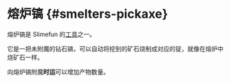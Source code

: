 # 熔炉镐 {#smelters-pickaxe}

熔炉镐是 Slimefun 的[工具](/Tools)之一。

它是一把未附魔的钻石镐，可以自动将挖到的矿石烧制成对应的锭，就像在熔炉中烧矿石一样。

向熔炉镐附魔**时运**可以增加产物数量。
